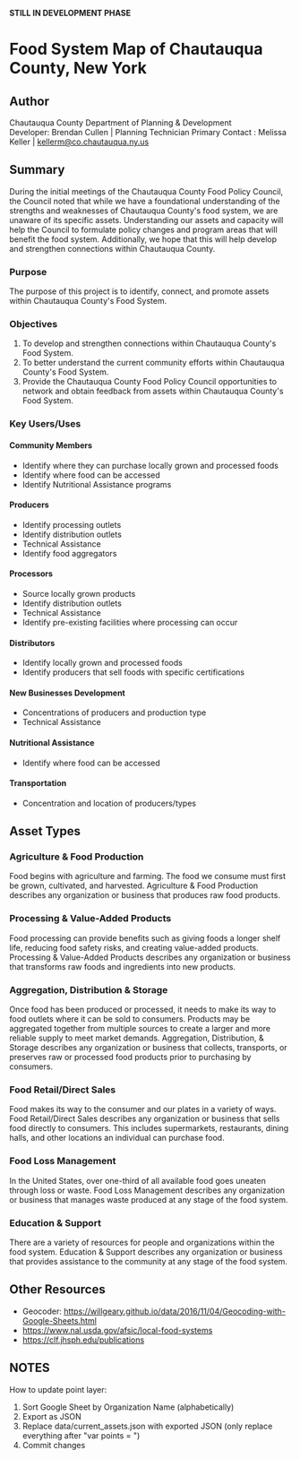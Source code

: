 **STILL IN DEVELOPMENT PHASE**

# Food System Map of Chautauqua County, New York

## Author
Chautauqua County Department of Planning & Development  
Developer: Brendan Cullen | Planning Technician
Primary Contact : Melissa Keller | kellerm@co.chautauqua.ny.us

## Summary
During the initial meetings of the Chautauqua County Food Policy Council, the Council noted that while we have a foundational understanding of the strengths and weaknesses of Chautauqua County's food system, we are unaware of its specific assets. Understanding our assets and capacity will help the Council to formulate policy changes and program areas that will benefit the food system. Additionally, we hope that this will help develop and strengthen connections within Chautauqua County.

### Purpose
The purpose of this project is to identify, connect, and promote assets within Chautauqua County's Food System.

### Objectives
1. To develop and strengthen connections within Chautauqua County's Food System.
2. To better understand the current community efforts within Chautauqua County's Food System.
3. Provide the Chautauqua County Food Policy Council opportunities to network and obtain feedback from assets within Chautauqua County's Food System.

### Key Users/Uses
#### Community Members
- Identify where they can purchase locally grown and processed foods
- Identify where food can be accessed
- Identify Nutritional Assistance programs

#### Producers
- Identify processing outlets
- Identify distribution outlets
- Technical Assistance
- Identify food aggregators

#### Processors
- Source locally grown products
- Identify distribution outlets
- Technical Assistance
- Identify pre-existing facilities where processing can occur

#### Distributors
- Identify locally grown and processed foods
- Identify producers that sell foods with specific certifications

#### New Businesses Development
- Concentrations of producers and production type
- Technical Assistance

#### Nutritional Assistance
- Identify where food can be accessed

#### Transportation
- Concentration and location of producers/types


## Asset Types

### Agriculture & Food Production
Food begins with agriculture and farming. The food we consume must first be grown, cultivated, and harvested. Agriculture & Food Production describes any organization or business that produces raw food products.

### Processing & Value-Added Products
Food processing can provide benefits such as giving foods a longer shelf life, reducing food safety risks, and creating value-added products. Processing & Value-Added Products describes any organization or business that transforms raw foods and ingredients into new products.

### Aggregation, Distribution & Storage
Once food has been produced or processed, it needs to make its way to food outlets where it can be sold to consumers. Products may be aggregated together from multiple sources to create a larger and more reliable supply to meet market demands. Aggregation, Distribution, & Storage describes any organization or business that collects, transports, or preserves raw or processed food products prior to purchasing by consumers.

### Food Retail/Direct Sales
Food makes its way to the consumer and our plates in a variety of ways. Food Retail/Direct Sales describes any organization or business that sells food directly to consumers. This includes supermarkets, restaurants, dining halls, and other locations an individual can purchase food.

### Food Loss Management
In the United States, over one-third of all available food goes uneaten through loss or waste. Food Loss Management describes any organization or business that manages waste produced at any stage of the food system.

### Education & Support
There are a variety of resources for people and organizations within the food system. Education & Support describes any organization or business that provides assistance to the community at any stage of the food system.


## Other Resources
- Geocoder: https://willgeary.github.io/data/2016/11/04/Geocoding-with-Google-Sheets.html
- https://www.nal.usda.gov/afsic/local-food-systems
- https://clf.jhsph.edu/publications



## NOTES
How to update point layer:
1. Sort Google Sheet by Organization Name (alphabetically)
2. Export as JSON
3. Replace data/current_assets.json with exported JSON (only replace everything after "var points = ")
4. Commit changes
